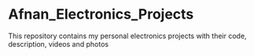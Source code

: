 # Afnan_Electronics_Projects
This repository contains my personal electronics projects with their code, description, videos and photos
